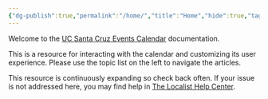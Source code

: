 ```yaml
---
{"dg-publish":true,"permalink":"/home/","title":"Home","hide":true,"tags":["gardenEntry"]}
---
```



Welcome to the [UC Santa Cruz Events Calendar](https://calendar.ucsc.edu/) documentation.

This is a resource for interacting with the calendar and customizing its user experience. Please use the topic list on the left to navigate the articles.

This resource is continuously expanding so check back often. If your issue is not addressed here, you may find help in [The Localist Help Center](https://help.concept3d.com/hc/en-us/categories/11686644923155-Localist-Events).
